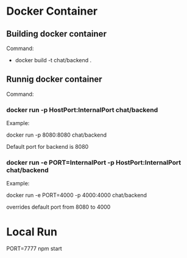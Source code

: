 # Docker Container

## Building docker container

Command:

* docker build -t chat/backend .

## Runnig docker container

Command: 

### docker run -p HostPort:InternalPort chat/backend

Example:

docker run -p 8080:8080 chat/backend

Default port for backend is 8080

### docker run -e PORT=InternalPort -p HostPort:InternalPort chat/backend

Example:

docker run -e PORT=4000 -p 4000:4000 chat/backend

overrides default port from 8080 to 4000


# Local Run

PORT=7777 npm start